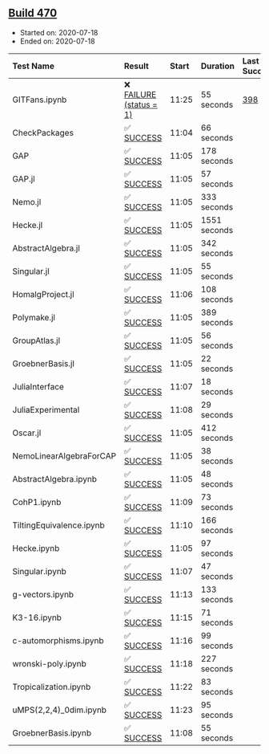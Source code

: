 ## [Build 470](https://oscarci.mathematik.uni-kl.de/job/oscar-stable/470/)

* Started on: 2020-07-18
* Ended on: 2020-07-18

| Test Name    | Result | Start | Duration | Last Success | First Failure |
|:-------------|:-------|:------|:---------|:-------------|:--------------|
| GITFans.ipynb | ❌ [FAILURE (status = 1)](https://oscarci.mathematik.uni-kl.de/job/oscar-stable/470/artifact/logs/build-470/GITFans.ipynb.log) | 11:25 | 55 seconds | [398](https://oscarci.mathematik.uni-kl.de/job/oscar-stable/398/) | [399](https://oscarci.mathematik.uni-kl.de/job/oscar-stable/399/) |
| CheckPackages | ✅ [SUCCESS](https://oscarci.mathematik.uni-kl.de/job/oscar-stable/470/artifact/logs/build-470/CheckPackages.log) | 11:04 | 66 seconds |  |  |
| GAP | ✅ [SUCCESS](https://oscarci.mathematik.uni-kl.de/job/oscar-stable/470/artifact/logs/build-470/GAP.log) | 11:05 | 178 seconds |  |  |
| GAP.jl | ✅ [SUCCESS](https://oscarci.mathematik.uni-kl.de/job/oscar-stable/470/artifact/logs/build-470/GAP.jl.log) | 11:05 | 57 seconds |  |  |
| Nemo.jl | ✅ [SUCCESS](https://oscarci.mathematik.uni-kl.de/job/oscar-stable/470/artifact/logs/build-470/Nemo.jl.log) | 11:05 | 333 seconds |  |  |
| Hecke.jl | ✅ [SUCCESS](https://oscarci.mathematik.uni-kl.de/job/oscar-stable/470/artifact/logs/build-470/Hecke.jl.log) | 11:05 | 1551 seconds |  |  |
| AbstractAlgebra.jl | ✅ [SUCCESS](https://oscarci.mathematik.uni-kl.de/job/oscar-stable/470/artifact/logs/build-470/AbstractAlgebra.jl.log) | 11:05 | 342 seconds |  |  |
| Singular.jl | ✅ [SUCCESS](https://oscarci.mathematik.uni-kl.de/job/oscar-stable/470/artifact/logs/build-470/Singular.jl.log) | 11:05 | 55 seconds |  |  |
| HomalgProject.jl | ✅ [SUCCESS](https://oscarci.mathematik.uni-kl.de/job/oscar-stable/470/artifact/logs/build-470/HomalgProject.jl.log) | 11:06 | 108 seconds |  |  |
| Polymake.jl | ✅ [SUCCESS](https://oscarci.mathematik.uni-kl.de/job/oscar-stable/470/artifact/logs/build-470/Polymake.jl.log) | 11:05 | 389 seconds |  |  |
| GroupAtlas.jl | ✅ [SUCCESS](https://oscarci.mathematik.uni-kl.de/job/oscar-stable/470/artifact/logs/build-470/GroupAtlas.jl.log) | 11:05 | 56 seconds |  |  |
| GroebnerBasis.jl | ✅ [SUCCESS](https://oscarci.mathematik.uni-kl.de/job/oscar-stable/470/artifact/logs/build-470/GroebnerBasis.jl.log) | 11:05 | 22 seconds |  |  |
| JuliaInterface | ✅ [SUCCESS](https://oscarci.mathematik.uni-kl.de/job/oscar-stable/470/artifact/logs/build-470/JuliaInterface.log) | 11:07 | 18 seconds |  |  |
| JuliaExperimental | ✅ [SUCCESS](https://oscarci.mathematik.uni-kl.de/job/oscar-stable/470/artifact/logs/build-470/JuliaExperimental.log) | 11:08 | 29 seconds |  |  |
| Oscar.jl | ✅ [SUCCESS](https://oscarci.mathematik.uni-kl.de/job/oscar-stable/470/artifact/logs/build-470/Oscar.jl.log) | 11:05 | 412 seconds |  |  |
| NemoLinearAlgebraForCAP | ✅ [SUCCESS](https://oscarci.mathematik.uni-kl.de/job/oscar-stable/470/artifact/logs/build-470/NemoLinearAlgebraForCAP.log) | 11:05 | 38 seconds |  |  |
| AbstractAlgebra.ipynb | ✅ [SUCCESS](https://oscarci.mathematik.uni-kl.de/job/oscar-stable/470/artifact/logs/build-470/AbstractAlgebra.ipynb.log) | 11:05 | 48 seconds |  |  |
| CohP1.ipynb | ✅ [SUCCESS](https://oscarci.mathematik.uni-kl.de/job/oscar-stable/470/artifact/logs/build-470/CohP1.ipynb.log) | 11:09 | 73 seconds |  |  |
| TiltingEquivalence.ipynb | ✅ [SUCCESS](https://oscarci.mathematik.uni-kl.de/job/oscar-stable/470/artifact/logs/build-470/TiltingEquivalence.ipynb.log) | 11:10 | 166 seconds |  |  |
| Hecke.ipynb | ✅ [SUCCESS](https://oscarci.mathematik.uni-kl.de/job/oscar-stable/470/artifact/logs/build-470/Hecke.ipynb.log) | 11:05 | 97 seconds |  |  |
| Singular.ipynb | ✅ [SUCCESS](https://oscarci.mathematik.uni-kl.de/job/oscar-stable/470/artifact/logs/build-470/Singular.ipynb.log) | 11:07 | 47 seconds |  |  |
| g-vectors.ipynb | ✅ [SUCCESS](https://oscarci.mathematik.uni-kl.de/job/oscar-stable/470/artifact/logs/build-470/g-vectors.ipynb.log) | 11:13 | 133 seconds |  |  |
| K3-16.ipynb | ✅ [SUCCESS](https://oscarci.mathematik.uni-kl.de/job/oscar-stable/470/artifact/logs/build-470/K3-16.ipynb.log) | 11:15 | 71 seconds |  |  |
| c-automorphisms.ipynb | ✅ [SUCCESS](https://oscarci.mathematik.uni-kl.de/job/oscar-stable/470/artifact/logs/build-470/c-automorphisms.ipynb.log) | 11:16 | 99 seconds |  |  |
| wronski-poly.ipynb | ✅ [SUCCESS](https://oscarci.mathematik.uni-kl.de/job/oscar-stable/470/artifact/logs/build-470/wronski-poly.ipynb.log) | 11:18 | 227 seconds |  |  |
| Tropicalization.ipynb | ✅ [SUCCESS](https://oscarci.mathematik.uni-kl.de/job/oscar-stable/470/artifact/logs/build-470/Tropicalization.ipynb.log) | 11:22 | 83 seconds |  |  |
| uMPS(2,2,4)_0dim.ipynb | ✅ [SUCCESS](https://oscarci.mathematik.uni-kl.de/job/oscar-stable/470/artifact/logs/build-470/uMPS-2-2-4-_0dim.ipynb.log) | 11:23 | 95 seconds |  |  |
| GroebnerBasis.ipynb | ✅ [SUCCESS](https://oscarci.mathematik.uni-kl.de/job/oscar-stable/470/artifact/logs/build-470/GroebnerBasis.ipynb.log) | 11:08 | 55 seconds |  |  |
